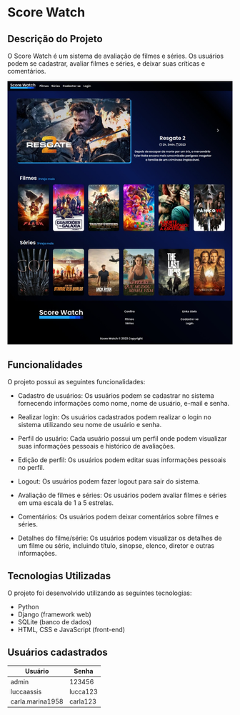 # Score Watch

## Descrição do Projeto

O Score Watch é um sistema de avaliação de filmes e séries. Os usuários podem se cadastrar, avaliar filmes e séries, e deixar suas críticas e comentários.

![captura](/score_watch_app/static/imgs/captura-home.jpeg)

## Funcionalidades

O projeto possui as seguintes funcionalidades:

- Cadastro de usuários: Os usuários podem se cadastrar no sistema fornecendo informações como nome, nome de usuário, e-mail e senha.

- Realizar login: Os usuários cadastrados podem realizar o login no sistema utilizando seu nome de usuário e senha.

- Perfil do usuário: Cada usuário possui um perfil onde podem visualizar suas informações pessoais e histórico de avaliações.

- Edição de perfil: Os usuários podem editar suas informações pessoais no perfil.

- Logout: Os usuários podem fazer logout para sair do sistema.

- Avaliação de filmes e séries: Os usuários podem avaliar filmes e séries em uma escala de 1 a 5 estrelas.

- Comentários: Os usuários podem deixar comentários sobre filmes e séries.

- Detalhes do filme/série: Os usuários podem visualizar os detalhes de um filme ou série, incluindo título, sinopse, elenco, diretor e outras informações.

## Tecnologias Utilizadas

O projeto foi desenvolvido utilizando as seguintes tecnologias:

- Python
- Django (framework web)
- SQLite (banco de dados)
- HTML, CSS e JavaScript (front-end)

## Usuários cadastrados

| Usuário             | Senha       |
|---------------------|-------------|
| admin               | 123456      |
| luccaassis          | lucca123    |
| carla.marina1958    | carla123    |
